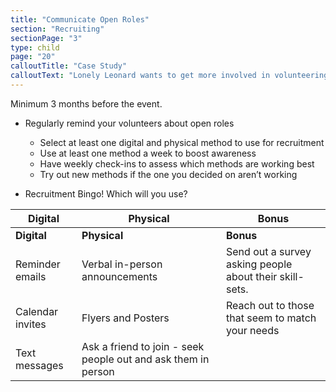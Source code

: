 ```yaml
---
title: "Communicate Open Roles"
section: "Recruiting"
sectionPage: "3"
type: child
page: "20"
calloutTitle: "Case Study"
calloutText: "Lonely Leonard wants to get more involved in volunteering at his local curling club to build friendships and contribute to a cause he is passionate about. He has volunteered a couple of times at the club in the past, but only because his friend told him about the events. His friend is not involved in the organization anymore so he is not sure how to sign up. He sees a flyer in the club bathroom about upcoming volunteer opportunities. Eureka! He makes note of it, and plans to sign up when he gets home. Later that evening Leonard is home, watching his favorite TV show - volunteer sign-ups totally forgotten. He gets an email notification on his phone and notices it is from the curling club.. He remembers the flyer and eagerly opens the email. He follows the link included in the email to the sign-up page. He reads the volunteer role descriptions and finds an open role that fits his schedule and interests. He signs up!"
---
```


Minimum 3 months before the event.

- Regularly remind your volunteers about open roles

  - Select at least one digital and physical method to use for recruitment
  - Use at least one method a week to boost awareness
  - Have weekly check-ins to assess which methods are working best
  - Try out new methods if the one you decided on aren’t working

- Recruitment Bingo! Which will you use?

| Digital          | Physical                                                      | Bonus                                                   |
| ---------------- | ------------------------------------------------------------- | ------------------------------------------------------- |
| **Digital**      | **Physical**                                                  | **Bonus**                                               |
| Reminder emails  | Verbal in-person announcements                                | Send out a survey asking people about their skill-sets. |
| Calendar invites | Flyers and Posters                                            | Reach out to those that seem to match your needs        |
| Text messages    | Ask a friend to join - seek people out and ask them in person |                                                         |
